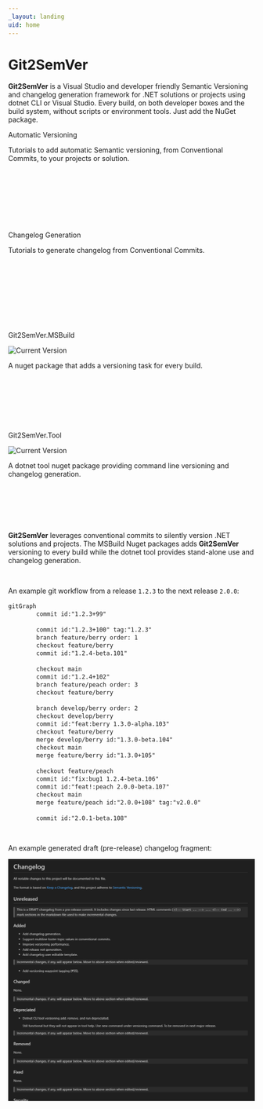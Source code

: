 ```yaml
---
_layout: landing
uid: home
---
```


<style>

.featureTitle {
  font-size:1.2em;
  font-weight:bold;
}

.iconcolumn {
  width:10%;
  text-align:center;
}

.featureBody {
  font-size:1.0em;
}

.featureBodyLeftAlign {
  font-size:1.0em;
  text-align:left;
}

table, tr {
  border:none !important;
}

td {
  border:none !important;
  width:300px;
}

a 
{
  text-decoration: none; 
}
</style>

# Git2SemVer

**Git2SemVer** is a Visual Studio and developer friendly <a href="https://semver.org">Semantic Versioning</a> and changelog generation framework for .NET solutions or projects using dotnet CLI or Visual Studio.
Every build, on both developer boxes and the build system, without scripts or environment tools. Just add the NuGet package.


<div class="container-fluid mb-4">
    <div class="row row-cols-xs-2 row-cols-md-2 row-cols-lg-4 g-4">
        <div class="col">
            <div class="card" style="min-height: 190px; min-width: 220px">
                <div class="card-body" >
                    <p class="fw-semibold"><a href="/articles/Versioning/Versioning.Landing.html">Automatic Versioning</a></p>
                    <p>Tutorials to add automatic Semantic versioning, from <a href="https://www.conventionalcommits.org/en/v1.0.0/">Conventional Commits</a>, to your projects or solution.</p>
                </div>
            </div>
        </div>
        <div class="col">
            <div class="card" style="min-height: 190px; min-width: 220px" >
                <div class="card-body">
                    <p class="fw-semibold"><a href="/articles/ChangelogGen/ChangelogGenerationLanding.html">Changelog Generation</a></p>
                    <p>Tutorials to generate changelog from <a href="https://www.conventionalcommits.org/en/v1.0.0/">Conventional Commits</a>.</p>
                </div>
            </div>
        </div>
        <div class="col">
            <div class="card" style="min-height: 190px; min-width: 220px">
                <div class="card-body">
                    <p class="fw-semibold"><a href="/articles/Git2SemVer.MSBuild/Git2SemVer.MSBuild.Landing.html">Git2SemVer.MSBuild</a></p>
                    <p><a href="https://www.nuget.org/packages/NoeticTools.Git2SemVer.MSBuild."><img src="https://img.shields.io/nuget/v/NoeticTools.Git2SemVer.MSBuild?label=Git2SemVer.MSBuild" alt="Current Version"></a></p>
                    <p>A nuget package that adds a versioning task for every build.</p>
                </div>
            </div>
        </div>
        <div class="col">
            <div class="card" style="min-height: 190px; min-width: 220px">
                <div class="card-body">
                    <p class="fw-semibold"><a href="/articles/Git2SemVer.Tool/Git2SemVer.Tool.Landing.html">Git2SemVer.Tool</a></p>
                    <p><a href="https://www.nuget.org/packages/NoeticTools.Git2SemVer.Tool"><img src="https://img.shields.io/nuget/v/NoeticTools.Git2SemVer.Tool?label=Git2SemVer.Tool" alt="Current Version"></a></p>
                    <p>A dotnet tool nuget package providing command line versioning and changelog generation.</p>
                </div>
            </div>
        </div>
    </div>
</div>

**Git2SemVer** leverages [conventional commits](https://www.conventionalcommits.org/en/v1.0.0/) to silently version .NET solutions and projects.
The MSBuild Nuget packages adds **Git2SemVer** versioning to every build while the dotnet tool provides stand-alone use and changelog generation.

<br/>

An example git workflow from a release `1.2.3` to the next release `2.0.0`:

```mermaid
gitGraph
        commit id:"1.2.3+99"
        
        commit id:"1.2.3+100" tag:"1.2.3"
        branch feature/berry order: 1
        checkout feature/berry
        commit id:"1.2.4-beta.101"

        checkout main
        commit id:"1.2.4+102"
        branch feature/peach order: 3
        checkout feature/berry

        branch develop/berry order: 2
        checkout develop/berry
        commit id:"feat:berry 1.3.0-alpha.103"
        checkout feature/berry
        merge develop/berry id:"1.3.0-beta.104"
        checkout main
        merge feature/berry id:"1.3.0+105"

        checkout feature/peach
        commit id:"fix:bug1 1.2.4-beta.106"
        commit id:"feat!:peach 2.0.0-beta.107"
        checkout main
        merge feature/peach id:"2.0.0+108" tag:"v2.0.0"

        commit id:"2.0.1-beta.108"
```
<br/>

An example generated draft (pre-release) changelog fragment:

![](Images/draft_changelog_fragment.png)
